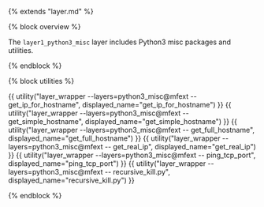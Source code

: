 {% extends "layer.md" %}

{% block overview %}

The `layer1_python3_misc` layer includes Python3 misc packages and utilities.

{% endblock %}

{% block utilities %}

{{ utility("layer_wrapper --layers=python3_misc@mfext -- get_ip_for_hostname", displayed_name="get_ip_for_hostname") }}
{{ utility("layer_wrapper --layers=python3_misc@mfext -- get_simple_hostname", displayed_name="get_simple_hostname") }}
{{ utility("layer_wrapper --layers=python3_misc@mfext -- get_full_hostname", displayed_name="get_full_hostname") }}
{{ utility("layer_wrapper --layers=python3_misc@mfext -- get_real_ip", displayed_name="get_real_ip") }}
{{ utility("layer_wrapper --layers=python3_misc@mfext -- ping_tcp_port", displayed_name="ping_tcp_port") }}
{{ utility("layer_wrapper --layers=python3_misc@mfext -- recursive_kill.py", displayed_name="recursive_kill.py") }}

{% endblock %}
